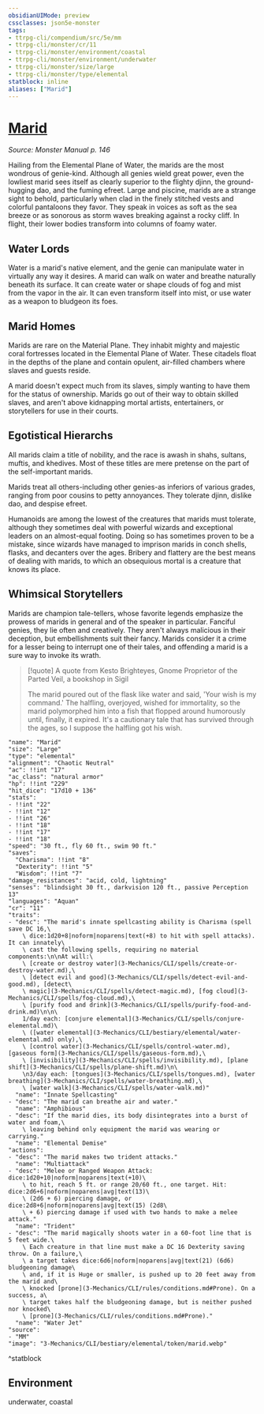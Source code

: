 ```yaml
---
obsidianUIMode: preview
cssclasses: json5e-monster
tags:
- ttrpg-cli/compendium/src/5e/mm
- ttrpg-cli/monster/cr/11
- ttrpg-cli/monster/environment/coastal
- ttrpg-cli/monster/environment/underwater
- ttrpg-cli/monster/size/large
- ttrpg-cli/monster/type/elemental
statblock: inline
aliases: ["Marid"]
---
```

# [Marid](3-Mechanics\CLI\bestiary\elemental/marid.md)
*Source: Monster Manual p. 146*  

Hailing from the Elemental Plane of Water, the marids are the most wondrous of genie-kind. Although all genies wield great power, even the lowliest marid sees itself as clearly superior to the flighty djinn, the ground-hugging dao, and the fuming efreet. Large and piscine, marids are a strange sight to behold, particularly when clad in the finely stitched vests and colorful pantaloons they favor. They speak in voices as soft as the sea breeze or as sonorous as storm waves breaking against a rocky cliff. In flight, their lower bodies transform into columns of foamy water.

## Water Lords

Water is a marid's native element, and the genie can manipulate water in virtually any way it desires. A marid can walk on water and breathe naturally beneath its surface. It can create water or shape clouds of fog and mist from the vapor in the air. It can even transform itself into mist, or use water as a weapon to bludgeon its foes.

## Marid Homes

Marids are rare on the Material Plane. They inhabit mighty and majestic coral fortresses located in the Elemental Plane of Water. These citadels float in the depths of the plane and contain opulent, air-filled chambers where slaves and guests reside.

A marid doesn't expect much from its slaves, simply wanting to have them for the status of ownership. Marids go out of their way to obtain skilled slaves, and aren't above kidnapping mortal artists, entertainers, or storytellers for use in their courts.

## Egotistical Hierarchs

All marids claim a title of nobility, and the race is awash in shahs, sultans, muftis, and khedives. Most of these titles are mere pretense on the part of the self-important marids.

Marids treat all others-including other genies-as inferiors of various grades, ranging from poor cousins to petty annoyances. They tolerate djinn, dislike dao, and despise efreet.

Humanoids are among the lowest of the creatures that marids must tolerate, although they sometimes deal with powerful wizards and exceptional leaders on an almost-equal footing. Doing so has sometimes proven to be a mistake, since wizards have managed to imprison marids in conch shells, flasks, and decanters over the ages. Bribery and flattery are the best means of dealing with marids, to which an obsequious mortal is a creature that knows its place.

## Whimsical Storytellers

Marids are champion tale-tellers, whose favorite legends emphasize the prowess of marids in general and of the speaker in particular. Fanciful genies, they lie often and creatively. They aren't always malicious in their deception, but embellishments suit their fancy. Marids consider it a crime for a lesser being to interrupt one of their tales, and offending a marid is a sure way to invoke its wrath.

> [!quote] A quote from Kesto Brighteyes, Gnome Proprietor of the Parted Veil, a bookshop in Sigil  
> 
> The marid poured out of the flask like water and said, 'Your wish is my command.' The halfling, overjoyed, wished for immortality, so the marid polymorphed him into a fish that flopped around humorously until, finally, it expired. It's a cautionary tale that has survived through the ages, so I suppose the halfling got his wish.


```statblock
"name": "Marid"
"size": "Large"
"type": "elemental"
"alignment": "Chaotic Neutral"
"ac": !!int "17"
"ac_class": "natural armor"
"hp": !!int "229"
"hit_dice": "17d10 + 136"
"stats":
- !!int "22"
- !!int "12"
- !!int "26"
- !!int "18"
- !!int "17"
- !!int "18"
"speed": "30 ft., fly 60 ft., swim 90 ft."
"saves":
  "Charisma": !!int "8"
  "Dexterity": !!int "5"
  "Wisdom": !!int "7"
"damage_resistances": "acid, cold, lightning"
"senses": "blindsight 30 ft., darkvision 120 ft., passive Perception 13"
"languages": "Aquan"
"cr": "11"
"traits":
- "desc": "The marid's innate spellcasting ability is Charisma (spell save DC 16,\
    \ dice:1d20+8|noform|noparens|text(+8) to hit with spell attacks). It can innately\
    \ cast the following spells, requiring no material components:\n\nAt will:\
    \ [create or destroy water](3-Mechanics/CLI/spells/create-or-destroy-water.md),\
    \ [detect evil and good](3-Mechanics/CLI/spells/detect-evil-and-good.md), [detect\
    \ magic](3-Mechanics/CLI/spells/detect-magic.md), [fog cloud](3-Mechanics/CLI/spells/fog-cloud.md),\
    \ [purify food and drink](3-Mechanics/CLI/spells/purify-food-and-drink.md)\n\n\
    1/day each: [conjure elemental](3-Mechanics/CLI/spells/conjure-elemental.md)\
    \ ([water elemental](3-Mechanics/CLI/bestiary/elemental/water-elemental.md) only),\
    \ [control water](3-Mechanics/CLI/spells/control-water.md), [gaseous form](3-Mechanics/CLI/spells/gaseous-form.md),\
    \ [invisibility](3-Mechanics/CLI/spells/invisibility.md), [plane shift](3-Mechanics/CLI/spells/plane-shift.md)\n\
    \n3/day each: [tongues](3-Mechanics/CLI/spells/tongues.md), [water breathing](3-Mechanics/CLI/spells/water-breathing.md),\
    \ [water walk](3-Mechanics/CLI/spells/water-walk.md)"
  "name": "Innate Spellcasting"
- "desc": "The marid can breathe air and water."
  "name": "Amphibious"
- "desc": "If the marid dies, its body disintegrates into a burst of water and foam,\
    \ leaving behind only equipment the marid was wearing or carrying."
  "name": "Elemental Demise"
"actions":
- "desc": "The marid makes two trident attacks."
  "name": "Multiattack"
- "desc": "Melee or Ranged Weapon Attack: dice:1d20+10|noform|noparens|text(+10)\
    \ to hit, reach 5 ft. or range 20/60 ft., one target. Hit: dice:2d6+6|noform|noparens|avg|text(13)\
    \ (2d6 + 6) piercing damage, or dice:2d8+6|noform|noparens|avg|text(15) (2d8\
    \ + 6) piercing damage if used with two hands to make a melee attack."
  "name": "Trident"
- "desc": "The marid magically shoots water in a 60-foot line that is 5 feet wide.\
    \ Each creature in that line must make a DC 16 Dexterity saving throw. On a failure,\
    \ a target takes dice:6d6|noform|noparens|avg|text(21) (6d6) bludgeoning damage\
    \ and, if it is Huge or smaller, is pushed up to 20 feet away from the marid and\
    \ knocked [prone](3-Mechanics/CLI/rules/conditions.md#Prone). On a success, a\
    \ target takes half the bludgeoning damage, but is neither pushed nor knocked\
    \ [prone](3-Mechanics/CLI/rules/conditions.md#Prone)."
  "name": "Water Jet"
"source":
- "MM"
"image": "3-Mechanics/CLI/bestiary/elemental/token/marid.webp"
```
^statblock

## Environment

underwater, coastal